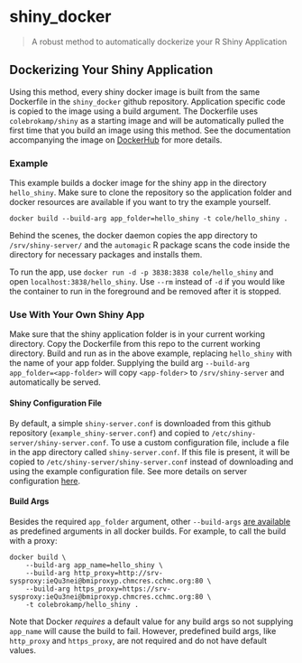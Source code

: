 # shiny_docker

> A robust method to automatically dockerize your R Shiny Application

## Dockerizing Your Shiny Application

Using this method, every shiny docker image is built from the same Dockerfile in the `shiny_docker` github repository. Application specific code is copied to the image using a build argument. The Dockerfile uses `colebrokamp/shiny` as a starting image and will be automatically pulled the first time that you build an image using this method. See the documentation accompanying the image on [DockerHub](https://hub.docker.com/r/colebrokamp/shiny/) for more details.

### Example

This example builds a docker image for the shiny app in the directory `hello_shiny`. Make sure to clone the repository so the application folder and docker resources are available if you want to try the example yourself.

```
docker build --build-arg app_folder=hello_shiny -t cole/hello_shiny .
```

Behind the scenes, the docker daemon copies the app directory to `/srv/shiny-server/` and the `automagic` R package scans the code inside the directory for necessary packages and installs them.

To run the app, use `docker run -d -p 3838:3838 cole/hello_shiny` and open `localhost:3838/hello_shiny`. Use `--rm` instead of `-d` if you would like the container to run in the foreground and be removed after it is stopped.

### Use With Your Own Shiny App

Make sure that the shiny application folder is in your current working directory. Copy the Dockerfile from this repo to the current working directory.  Build and run as in the above example, replacing `hello_shiny` with the name of your app folder. Supplying the build arg `--build-arg app_folder=<app-folder>` will copy `<app-folder>` to `/srv/shiny-server` and automatically be served.

#### Shiny Configuration File

By default, a simple `shiny-server.conf` is downloaded from this github repository (`example_shiny-server.conf`) and copied to `/etc/shiny-server/shiny-server.conf`. To use a custom configuration file, include a file in the app directory called `shiny-server.conf`. If this file is present, it will be copied to `/etc/shiny-server/shiny-server.conf` instead of downloading and using the example configuration file. See more details on server configuration [here](http://docs.rstudio.com/shiny-server/#server-management).

#### Build Args

Besides the required `app_folder` argument, other `--build-args` [are available](https://docs.docker.com/engine/reference/builder/#/arg) as predefined arguments in all docker builds. For example, to call the build with a proxy:

```
docker build \
    --build-arg app_name=hello_shiny \
    --build-arg http_proxy=http://srv-sysproxy:ieQu3nei@bmiproxyp.chmcres.cchmc.org:80 \
    --build-arg https_proxy=https://srv-sysproxy:ieQu3nei@bmiproxyp.chmcres.cchmc.org:80 \
    -t colebrokamp/hello_shiny .
```

Note that Docker *requires* a default value for any build args so not supplying `app_name` will cause the build to fail. However, predefined build args, like `http_proxy` and `https_proxy`, are not required and do not have default values.
